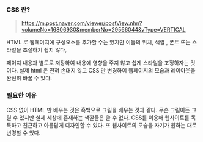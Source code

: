 ### CSS 란?

>  https://m.post.naver.com/viewer/postView.nhn?volumeNo=16806930&memberNo=29566044&vType=VERTICAL 

HTML 로 웹페이지에 구성요소를 추가할 수는 있지만 이들의 위치, 색깔 , 폰트 또는 스타일을 조절하기 쉽지 않다,

페이지 내용과 별도로 저장하여 내용에 영향을 주지 않고 쉽게 스타일을 조정하자는 것이다. 실제 html 은 전혀 손대지 않고 CSS 만 변경하여 웹페이지의 모습과 레이아웃을 완전히 바꿀 수 있다.



### 필요한 이유

CSS 없이 HTML 만 배우는 것은 흑백으로 그림을 배우는 것과 같다. 무슨 그림이든 그릴 수 있지만 실제 세상에 존재하는 색깔들은 쓸 수 없다. CSS를 이용해 웹사이트를 독특하고 친근하고 아름답게 디자인할 수 있다. 또 웹사이트의 모습을 자기가 원하는 대로 변경할 수 있다.







